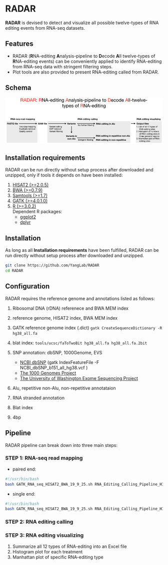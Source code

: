 # RADAR
**RADAR** is devised to detect and visualize all possible twelve-types of RNA editing events from RNA-seq datasets.
## Features
* RADAR (**R**NA-editing **A**nalysis-pipeline to **D**ecode **A**ll twelve-types of **R**NA-editing events) can be conveniently applied to identify RNA-editing from RNA-seq data with stringent filtering steps.
* Plot tools are also provided to present RNA-editing called from RADAR.

## Schema
<img src="https://github.com/xiongyichun/RADAR/blob/master/RADAR.jpg"  alt="RADAR pipeline" />

## Installation requirements
RADAR can be run directly without setup process after downloaded and unzipped, only if tools it depends on have been installed:

1. [HISAT2 (>=2.0.5)](https://ccb.jhu.edu/software/hisat2/index.shtml)
2. [BWA (>=0.7.9)](http://bio-bwa.sourceforge.net/)
3. [Samtools (>=1.7)](http://www.htslib.org/)
4. [GATK (>=4.0.1.0)](https://software.broadinstitute.org/gatk/)
5. [R (>=3.0.2)](https://www.r-project.org)<br/>
    Dependent R packages:
    * [ggplot2](https://ggplot2.tidyverse.org/index.html)
    * [dplyr](https://dplyr.tidyverse.org/index.html)
    
## Installation
As long as all **Installation requirements** have been fulfilled, RADAR can be run directly without setup process after downloaded and unzipped. 
```bash
git clone https://github.com/YangLab/RADAR
cd RADAR
```

## Configuration
RADAR requires the reference genome and annotations listed as follows:
1. Ribosomal DNA (rDNA) referenece and BWA MEM index
2. reference genome, HISAT2 index, BWA MEM index
3. GATK reference genome index (.dict)
`gatk CreateSequenceDictionary -R hg38_all.fa`
3. blat index: `tools/ucsc/faToTwoBit hg38_all.fa hg38_all.fa.2bit`

3. SNP annotation: dbSNP, 1000Genome, EVS
    * [NCBI dbSNP](http://www.ncbi.nlm.nih.gov/SNP/) (gatk IndexFeatureFile -F NCBI_dbSNP_b151_all_hg38.vcf )
    * [The 1000 Genomes Project](https://www.internationalgenome.org/)
    * [The University of Washington Exome Sequencing Project](http://evs.gs.washington.edu/EVS/)
4. Alu, repetitive non-Alu, non-repetitive annotataion
5. RNA stranded annotation
6. Blat index
7. 4bp

## Pipeline

RADAR pipeline can break down into three main steps:

### STEP 1: RNA-seq read mapping

* paired end:

```bash
#!/usr/bin/bash
bash GATK_RNA_seq_HISAT2_BWA_19_9_25.sh RNA_Editing_Calling_Pipeline_HISAT2_BWA_followed_by_GATK_HaplotypeCaller -1 ${path_of_fastq1} -2 ${path_of_fastq2}  -o ${output_dir} -n ${name} -g ${ref_genome} -t ${maximum_threads}
```

* single end:
```bash
#!/usr/bin/bash
bash GATK_RNA_seq_HISAT2_BWA_19_9_25.sh RNA_Editing_Calling_Pipeline_HISAT2_BWA_followed_by_GATK_HaplotypeCaller -s ${path_of_fastq} -o ${output_dir} -n ${name} -g ${ref_genome} -t ${maximum_threads}
```

### STEP 2: RNA editing calling

### STEP 3: RNA editing visualizing
1. Summarize all 12 types of RNA-editing into an Excel file
2. Histogram plot for each treatment
3. Manhattan plot of specific RNA-editing type 
